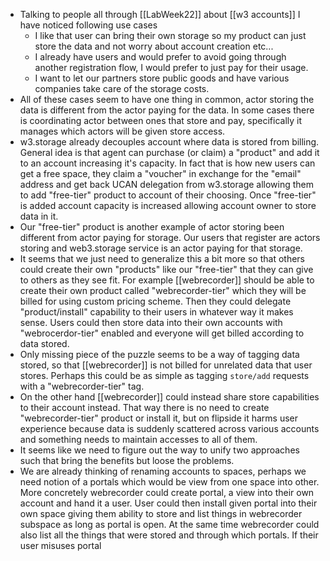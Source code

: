 - Talking to people all through [[LabWeek22]] about [[w3 accounts]] I have noticed following use cases
	- I like that user can bring their own storage so my product can just store the data and not worry about account creation etc...
	- I already have users and would prefer to avoid going through another registration flow, I would prefer to just pay for their usage.
	- I want to let our partners store public goods and have various companies take care of the storage costs.
- All of these cases seem to have one thing in common, actor storing the data is different from the actor paying for the data. In some cases there is coordinating actor between ones that store and pay, specifically it manages which actors will be given store access.
- w3.storage already decouples account where data is stored from billing. General idea is that agent can purchase (or claim) a "product" and add it to an account increasing it's capacity. In fact that is how new users can get a free space, they claim a "voucher" in exchange for the "email" address and get back UCAN delegation from w3.storage allowing them to add "free-tier" product to account of their choosing. Once "free-tier" is added account capacity is increased allowing account owner to store data in it.
- Our "free-tier" product is another example of actor storing been different from actor paying for storage. Our users that register are actors storing and web3.storage service is an actor paying for that storage.
- It seems that we just need to generalize this a bit more so that others could create their own "products" like our "free-tier" that they can give to others as they see fit. For example [[webrecorder]] should be able to create their own product called "webrecorder-tier" which they will be billed for using custom pricing scheme. Then they could delegate "product/install" capability to their users in whatever way it makes sense. Users could then store data into their own accounts with "webrocerdor-tier" enabled and everyone will get billed according to data stored.
- Only missing piece of the puzzle seems to be a way of tagging data stored, so that [[webrecorder]] is not billed for unrelated data that user stores. Perhaps this could be as simple as tagging `store/add` requests with a "webrecorder-tier" tag.
- On the other hand [[webrecorder]] could instead share store capabilities to their account instead. That way there is no need to create "webrecorder-tier" product or install it, but on flipside it harms user experience because data is suddenly scattered across various accounts and something needs to maintain accesses to all of them.
- It seems like we need to figure out the way to unify two approaches such that bring the benefits but loose the problems.
- We are already thinking of renaming accounts to spaces, perhaps we need notion of a portals which would be view from one space into other. More concretely webrecorder could create portal, a view into their own account and hand it a user. User could then install given portal into their own space giving them ability to store and list things in webrecorder subspace as long as portal is open. At the same time webrecorder could also list all the things that were stored and through which portals. If their user misuses portal